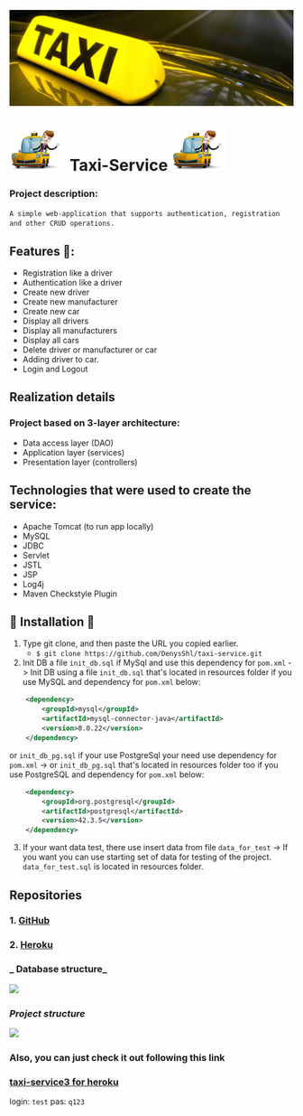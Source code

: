 ![](screenshots/taxi_v.png)
# ![](screenshots/car100.png) Taxi-Service ![](screenshots/car100.png)

### Project description:

```A simple web-application that supports authentication, registration and other CRUD operations.```

## Features 👀️:

- Registration like a driver
- Authentication like a driver
- Create new driver
- Create new manufacturer
- Create new car
- Display all drivers
- Display all manufacturers
- Display all cars
- Delete driver or manufacturer or car
- Adding driver to car.
- Login and Logout

## Realization details
### Project based on 3-layer architecture:
 - Data access layer (DAO)
 - Application layer (services)
 - Presentation layer (controllers)

## Technologies that were used to create the service:
 - Apache Tomcat (to run app locally)
 - MySQL
 - JDBC
 - Servlet
 - JSTL
 - JSP
 - Log4j
 - Maven Checkstyle Plugin

## 🚀️ Installation 🚀️

1. Type git clone, and then paste the URL you copied earlier.
   - `$ git clone https://github.com/DenysShl/taxi-service.git`
2. Init DB a file `init_db.sql` if MySql and use this dependency 
for `pom.xml` -> Init DB using a file `init_db.sql` that's located in resources folder if you use MySQL and dependency for `pom.xml` 
below:
````xml
    <dependency>
        <groupId>mysql</groupId>
        <artifactId>mysql-connector-java</artifactId>
        <version>8.0.22</version>
    </dependency>
````

or `init_db_pg.sql` if your use PostgreSql your need use dependency for `pom.xml` -> or `init_db_pg.sql` that's located in resources folder too if you use PostgreSQL and dependency for `pom.xml` 
below:

````xml
    <dependency>
        <groupId>org.postgresql</groupId>
        <artifactId>postgresql</artifactId>
        <version>42.3.5</version>
    </dependency>
````

3. If your want data test, there use insert data from file `data_for_test`  -> If you want you can use starting set of data for testing of the project. `data_for_test.sql` is located in resources folder.

## Repositories
### 1. [GitHub](https://github.com/DenysShl/taxi-service3.git)
### 2. [Heroku](https://git.heroku.com/taxi-service3.git)

### _ Database structure_

![](screenshots/structure_db.png)

### _Project structure_

![](screenshots/structure_project.png)

### Also, you can just check it out following this link
### [taxi-service3 for heroku](https://taxi-service3.herokuapp.com)

login: `test`
pas: `q123`
